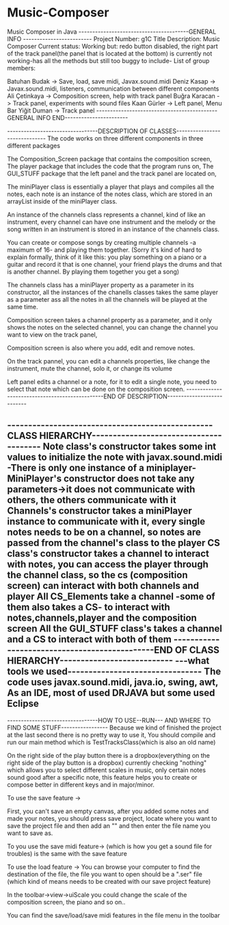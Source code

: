 # Music-Composer
Music Composer in Java
----------------------------------------GENERAL INFO -------------------------
Project Number: g1C
Title Description: Music Composer
Current status: Working but: redo button disabled, the right part of the track panel(the panel that is located at the bottom) is currently not working-has all the methods but still too buggy to include-
List of group members:

Batuhan Budak -> Save, load, save midi, Javax.sound.midi
Deniz Kasap -> Javax.sound.midi, listeners, communication between different components
Ali Çetinkaya -> Composition screen, help with track panel
Buğra Karacan -> Track panel, experiments with sound files
Kaan Gürler -> Left panel, Menu Bar
Yiğit Duman -> Track panel
--------------------------------------------GENERAL INFO END-----------------------


---------------------------------DESCRIPTION OF CLASSES------------------------------
The code works on three different components in three different packages

The Composition_Screen package that contains the composition screen,
The player package that includes the code that the program runs on,
The GUI_STUFF package that the left panel and the track panel are located on,

The miniPlayer class is essentially a player that plays and compiles all the notes, each note is an instance
of the notes class, which are stored in an arrayList inside of the miniPlayer class.

An instance of the channels class represents a channel, kind of like an instrument, every channel can have one instrument
and the melody or the song written in an instrument is stored in an instance of the channels class.

You can create or compose songs by creating multiple channels -a maximum of 16- and playing them together.
(Sorry it's kind of hard to explain formally, think of it like this: you play something on a piano or a guitar and record it
that is one channel, your friend plays the drums and that is another channel. By playing them together you get a song)
 
The channels class has a miniPlayer property as a parameter in its constructor, all the instances of the chanells
classes takes the same player as a parameter ass all the notes in all the channels will be played at the same time.

Composition screen takes a channel property as a parameter, and it only shows the notes on the selected channel,
you can change the channel you want to view on the track panel,

Composition screen is also where you add, edit and remove notes.

On the track pannel, you can edit a channels properties, like change the instrument, mute the channel, solo it, or change its volume

Left panel edits a channel or a note, for it to edit a single note, you need to select that note which can be done on the composition screen.
------------------------------------------------END OF DESCRIPTION---------------------------

-------------------------------------------------CLASS HIERARCHY---------------------------------------
Note class's constructor takes some int values to initialize the note with javax.sound.midi
-There is only one instance of a miniplayer- MiniPlayer's constructor does not take any parameters->it does not communicate with others, the others communicate with it
Channels's constructor takes a miniPlayer instance to communicate with it, every single notes needs to be on a channel, so notes are passed from the channel's class to the player
CS class's constructor takes a channel to interact with notes, you can access the player through the channel class, so the cs (composition screen) can interact with both channels and player
All CS_Elements take a channel -some of them also takes a CS- to interact with notes,channels,player and the composition screen
All the GUI_STUFF class's takes a channel and a CS to interact with both of them
----------------------------------------------END OF CLASS HIERARCHY---------------------------
---what tools we used--------------------------------
The code uses javax.sound.midi, java.io, swing, awt,
As an IDE, most of used DRJAVA but some used Eclipse
---------------------------------------------------------------------------

---------------------------------HOW TO USE--RUN--- AND WHERE TO FIND SOME STUFF-----------------
Because we kind of finished the project at the last second there is no pretty way to use it,
You should compile and run our main method which is TestTracksClass(which is also an old name)

On the right side of the play button there is a dropbox(everything on the right side of the play button is a dropbox) currently checking "nothing" which allows you to select different scales
in music, only certain notes sound good after a specific note, this feature helps you to create or compose better in different keys and in major/minor.

To use the save feature ->

First, you can't save an empty canvas, after you added some notes and made your notes, you should press save project,
locate where you want to save the project file and then add an "\" and then enter the file name you want to save as.

To you use the save midi feature-> (which is how you get a sound file for troubles)
is the same with the save feature

To use the load feature ->
You can browse your computer to find the destination of the file, the file you want to open should be a ".ser" file (which kind of means needs to be created with our save project feature)

In the toolbar->view->uiScale you could change the scale of the composition screen, the piano and so on..

You can find the save/load/save midi features in the file menu in the toolbar



